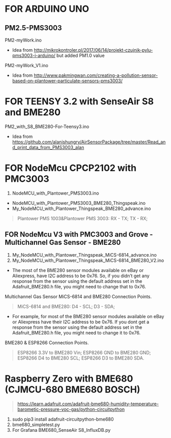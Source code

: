 # FOR ARDUINO UNO
## PM2.5-PMS3003
PM2-myWork.ino

* Idea from http://mikrokontroler.pl/2017/06/14/projekt-czujnik-pylu-pms3003-i-arduino/ but added PM1.0 value

PM2-myWork_V1.ino
* Idea from http://www.pakmingwan.com/creating-a-pollution-sensor-based-on-plantower-particulate-sensors-pms3003/




# FOR TEENSY 3.2  with SenseAir S8 and BME280

PM2_with_S8_BME280-For-Teensy3.ino
* Idea from https://github.com/alanishungry/AirSensorPackage/tree/master/Read_and_print_data_from_PMS3003_alan


# FOR NodeMcu CPCP2102 with PMC3003
1. NodeMCU_with_Plantower_PMS3003.ino 
  - NodeMCU_with_Plantower_PMS3003_BME280_Thingspeak.ino 
  - My_NodeMCU_with_Plantower_Thingspeak_BME280_advance.ino

> Plantower PMS 1003&Plantower PMS 3003: RX - TX; TX - RX;


## FOR NodeMcu V3 with PMC3003 and Grove - Multichannel Gas Sensor - BME280
1. My_NodeMCU_with_Plantower_Thingspeak_MiCS-6814_advance.ino
2. My_NodeMCU_with_Plantower_Thingspeak_MiCS-6814_BME280_V2.ino

* The most of the BME280 sensor modules available on eBay or Aliexpress,  have I2C address to be 0x76. So, if you didn’t get any response from the sensor using the default address set in the Adafruit_BME280.h file, you might need to change that to 0x76.

Multichannel Gas Sensor MiCS-6814 and BME280 Connection Points.
> MiCS-6814 and BME280: D4 - SCL; D3 - SDA;

* For example, for most of the BME280 sensor modules available on eBay or Aliexpress have their I2C address to be 0x76. If you dont get a response from the sensor using the default address set in the Adafruit_BME280.h file, you might need to change it to 0x76.

BME280 & ESP8266 Connection Points. 
> ESP8266 3.3V to BME280 Vin; ESP8266 GND to BME280 GND; ESP8266 D4 to BME280 SCL; ESP8266 D3 to BME280 SDA.


# Raspberry Zero with BME680 (CJMCU-680 BME680 BOSCH)
>https://learn.adafruit.com/adafruit-bme680-humidity-temperature-barometic-pressure-voc-gas/python-circuitpython
1. sudo pip3 install adafruit-circuitpython-bme680
2. bme680_simpletest.py
3. For Grafana BME680_SenseAir S8_InfluxDB.py
